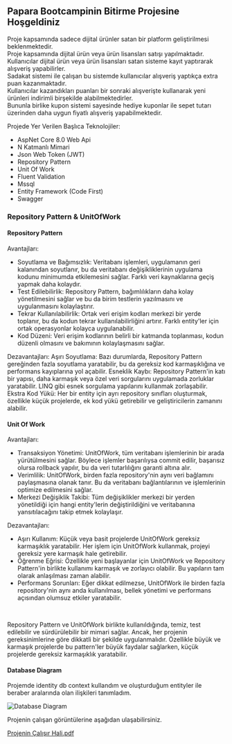 <h2> Papara Bootcampinin Bitirme Projesine Hoşgeldiniz </h2>

Proje kapsamında sadece dijital ürünler satan bir platform geliştirilmesi beklenmektedir.<br>
Proje kapsamında dijital ürün veya ürün lisansları satışı yapılmaktadır. Kullanıcılar dijital ürün veya ürün lisansları satan sisteme kayıt yaptırarak alışveriş yapabilirler.<br>
Sadakat sistemi ile çalışan bu sistemde kullanıcılar alışveriş yaptıkça extra puan kazanmaktadır.<br>
Kullanıcılar kazandıkları puanları bir sonraki alışverişte kullanarak yeni ürünleri indirimli birşekilde alabilmektedirler.<br>
Bununla birlike kupon sistemi sayesinde hediye kuponlar ile sepet tutarı üzerinden daha uygun fiyatlı alışveriş yapabilmektedir.<br>

Projede Yer Verilen Başlıca Teknolojiler:
- AspNet Core 8.0 Web Api
- N Katmanlı Mimari
- Json Web Token (JWT)
- Repository Pattern
- Unit Of Work
- Fluent Validation
- Mssql
- Entity Framework (Code First)
- Swagger

<h3> Repository Pattern & UnitOfWork </h3>

<h4>Repository Pattern</h4>

Avantajları:
- Soyutlama ve Bağımsızlık: Veritabanı işlemleri, uygulamanın geri kalanından soyutlanır, bu da veritabanı değişikliklerinin uygulama kodunu minimumda etkilemesini sağlar. Farklı veri kaynaklarına geçiş yapmak daha kolaydır.
- Test Edilebilirlik: Repository Pattern, bağımlılıkların daha kolay yönetilmesini sağlar ve bu da birim testlerin yazılmasını ve uygulanmasını kolaylaştırır.
- Tekrar Kullanılabilirlik: Ortak veri erişim kodları merkezi bir yerde toplanır, bu da kodun tekrar kullanılabilirliğini artırır. Farklı entity'ler için ortak operasyonlar kolayca uygulanabilir.
- Kod Düzeni: Veri erişim kodlarının belirli bir katmanda toplanması, kodun düzenli olmasını ve bakımının kolaylaşmasını sağlar.

Dezavantajları:
Aşırı Soyutlama: Bazı durumlarda, Repository Pattern gereğinden fazla soyutlama yaratabilir, bu da gereksiz kod karmaşıklığına ve performans kayıplarına yol açabilir.
Esneklik Kaybı: Repository Pattern'in katı bir yapısı, daha karmaşık veya özel veri sorgularını uygulamada zorluklar yaratabilir. LINQ gibi esnek sorgulama yapılarını kullanmak zorlaşabilir.
Ekstra Kod Yükü: Her bir entity için ayrı repository sınıfları oluşturmak, özellikle küçük projelerde, ek kod yükü getirebilir ve geliştiricilerin zamanını alabilir.

<h4>Unit Of Work</h4>

Avantajları:
- Transaksiyon Yönetimi: UnitOfWork, tüm veritabanı işlemlerinin bir arada yürütülmesini sağlar. Böylece işlemler başarılıysa commit edilir, başarısız olursa rollback yapılır, bu da veri tutarlılığını garanti altına alır.
- Verimlilik: UnitOfWork, birden fazla repository'nin aynı veri bağlamını paylaşmasına olanak tanır. Bu da veritabanı bağlantılarının ve işlemlerinin optimize edilmesini sağlar.
- Merkezi Değişiklik Takibi: Tüm değişiklikler merkezi bir yerden yönetildiği için hangi entity'lerin değiştirildiğini ve veritabanına yansıtılacağını takip etmek kolaylaşır.

Dezavantajları:
- Aşırı Kullanım: Küçük veya basit projelerde UnitOfWork gereksiz karmaşıklık yaratabilir. Her işlem için UnitOfWork kullanmak, projeyi gereksiz yere karmaşık hale getirebilir.
- Öğrenme Eğrisi: Özellikle yeni başlayanlar için UnitOfWork ve Repository Pattern'in birlikte kullanımı karmaşık ve zorlayıcı olabilir. Bu yapıların tam olarak anlaşılması zaman alabilir.
- Performans Sorunları: Eğer dikkat edilmezse, UnitOfWork ile birden fazla repository'nin aynı anda kullanılması, bellek yönetimi ve performans açısından olumsuz etkiler yaratabilir.
<br>

<p>Repository Pattern ve UnitOfWork birlikte kullanıldığında, temiz, test edilebilir ve sürdürülebilir bir mimari sağlar. Ancak, her projenin gereksinimlerine göre dikkatli bir şekilde uygulanmalıdır. Özellikle büyük ve karmaşık projelerde bu pattern'ler büyük faydalar sağlarken, küçük projelerde gereksiz karmaşıklık yaratabilir.</p>

<h4> Database Diagram </h4>
Projemde identity db context kullandım ve oluşturduğum entityler ile beraber aralarında olan ilişkileri tanımladım.

![Database Diagram](https://github.com/user-attachments/assets/3d2cf0e3-6cac-4db4-ac5a-bd3b908c55d9)
<br>

Projenin çalışan görüntülerine aşağıdan ulaşabilirsiniz.
<br>

[Projenin Çalışır Hali.pdf](https://github.com/user-attachments/files/16579357/Projenin.Calisir.Hali.pdf)
